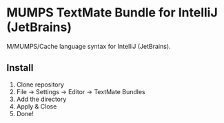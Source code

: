 # MUMPS TextMate Bundle for IntelliJ (JetBrains)

M/MUMPS/Cache language syntax for IntelliJ (JetBrains).

## Install

1. Clone repository
2. File -> Settings -> Editor -> TextMate Bundles
3. Add the directory
4. Apply & Close
5. Done!